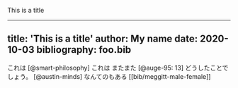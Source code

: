 This is a title

---
title: 'This is a title'
author: My name
date: 2020-10-03
bibliography: foo.bib
---

これは [@smart-philosophy] これは
またまた [@auge-95: 13]
どうしたことでしょう。
[@austin-minds]
なんてのもある [[bib/meggitt-male-female]] 




